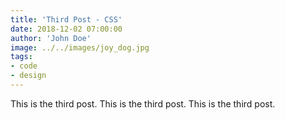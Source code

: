 ```yaml
---
title: 'Third Post - CSS'
date: 2018-12-02 07:00:00
author: 'John Doe'
image: ../../images/joy_dog.jpg
tags:
- code
- design
---
```


This is the third post. This is the third post. This is the third post.